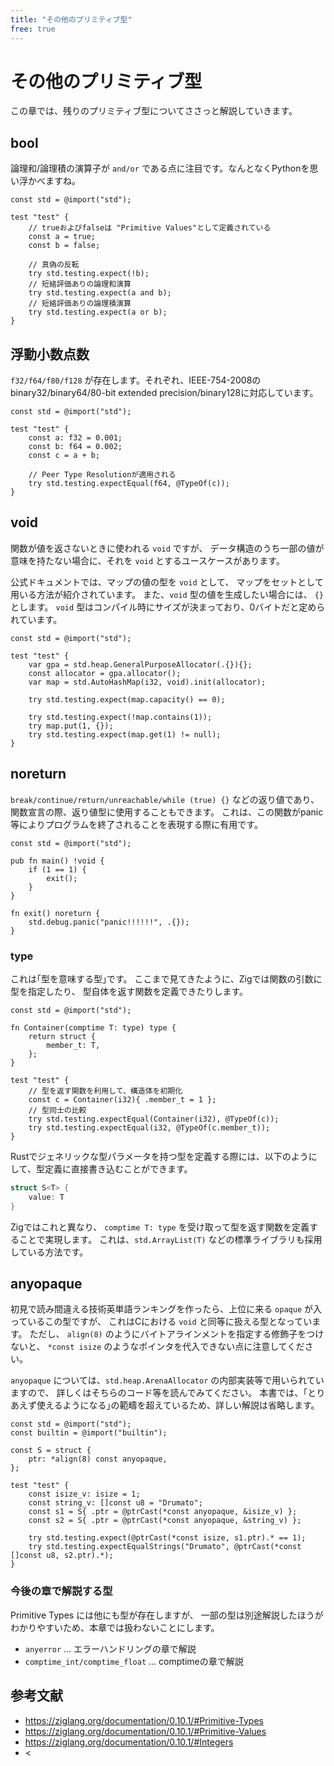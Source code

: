 ```yaml
---
title: "その他のプリミティブ型"
free: true
---
```


# その他のプリミティブ型

この章では、残りのプリミティブ型についてささっと解説していきます。

## bool

論理和/論理積の演算子が `and/or` である点に注目です。なんとなくPythonを思い浮かべますね。

```zig
const std = @import("std");

test "test" {
    // trueおよびfalseは "Primitive Values"として定義されている
    const a = true;
    const b = false;

    // 真偽の反転
    try std.testing.expect(!b);
    // 短絡評価ありの論理和演算
    try std.testing.expect(a and b);
    // 短絡評価ありの論理積演算
    try std.testing.expect(a or b);
}
```

## 浮動小数点数

`f32/f64/f80/f128` が存在します。それぞれ、IEEE-754-2008のbinary32/binary64/80-bit extended precision/binary128に対応しています。

```zig
const std = @import("std");

test "test" {
    const a: f32 = 0.001;
    const b: f64 = 0.002;
    const c = a + b;

    // Peer Type Resolutionが適用される
    try std.testing.expectEqual(f64, @TypeOf(c));
}
```

## void

関数が値を返さないときに使われる `void` ですが、
データ構造のうち一部の値が意味を持たない場合に、それを `void` とするユースケースがあります。

公式ドキュメントでは、マップの値の型を `void` として、
マップをセットとして用いる方法が紹介されています。
また、`void` 型の値を生成したい場合には、 `{}` とします。
`void` 型はコンパイル時にサイズが決まっており、0バイトだと定められています。

```zig
const std = @import("std");

test "test" {
    var gpa = std.heap.GeneralPurposeAllocator(.{}){};
    const allocator = gpa.allocator();
    var map = std.AutoHashMap(i32, void).init(allocator);

    try std.testing.expect(map.capacity() == 0);

    try std.testing.expect(!map.contains(1));
    try map.put(1, {});
    try std.testing.expect(map.get(1) != null);
}
```

## noreturn

`break/continue/return/unreachable/while (true) {}` などの返り値であり、
関数宣言の際、返り値型に使用することもできます。
これは、この関数がpanic等によりプログラムを終了されることを表現する際に有用です。

```zig
const std = @import("std");

pub fn main() !void {
    if (1 == 1) {
        exit();
    }
}

fn exit() noreturn {
    std.debug.panic("panic!!!!!!", .{});
}
```

### type

これは｢型を意味する型｣です。
ここまで見てきたように、Zigでは関数の引数に型を指定したり、
型自体を返す関数を定義できたりします。

```zig
const std = @import("std");

fn Container(comptime T: type) type {
    return struct {
        member_t: T,
    };
}

test "test" {
    // 型を返す関数を利用して、構造体を初期化
    const c = Container(i32){ .member_t = 1 };
    // 型同士の比較
    try std.testing.expectEqual(Container(i32), @TypeOf(c));
    try std.testing.expectEqual(i32, @TypeOf(c.member_t));
}
```

Rustでジェネリックな型パラメータを持つ型を定義する際には、以下のようにして、型定義に直接書き込むことができます。

```rust
struct S<T> {
    value: T
}
```

Zigではこれと異なり、 `comptime T: type` を受け取って型を返す関数を定義することで実現します。
これは、`std.ArrayList(T)` などの標準ライブラリも採用している方法です。

## anyopaque

初見で読み間違える技術英単語ランキングを作ったら、上位に来る `opaque` が入っているこの型ですが、
これはCにおける `void` と同等に扱える型となっています。
ただし、 `align(8)` のようにバイトアラインメントを指定する修飾子をつけないと、
`*const isize` のようなポインタを代入できない点に注意してください。

`anyopaque` については、`std.heap.ArenaAllocator` の内部実装等で用いられていますので、
詳しくはそちらのコード等を読んでみてください。
本書では、｢とりあえず使えるようになる｣の範疇を超えているため、詳しい解説は省略します。

```zig
const std = @import("std");
const builtin = @import("builtin");

const S = struct {
    ptr: *align(8) const anyopaque,
};

test "test" {
    const isize_v: isize = 1;
    const string_v: []const u8 = "Drumato";
    const s1 = S{ .ptr = @ptrCast(*const anyopaque, &isize_v) };
    const s2 = S{ .ptr = @ptrCast(*const anyopaque, &string_v) };

    try std.testing.expect(@ptrCast(*const isize, s1.ptr).* == 1);
    try std.testing.expectEqualStrings("Drumato", @ptrCast(*const []const u8, s2.ptr).*);
}
```


### 今後の章で解説する型

Primitive Types には他にも型が存在しますが、
一部の型は別途解説したほうがわかりやすいため、本章では扱わないことにします。

- `anyerror` ... エラーハンドリングの章で解説
- `comptime_int/comptime_float` ... comptimeの章で解説

## 参考文献

- <https://ziglang.org/documentation/0.10.1/#Primitive-Types>
- <https://ziglang.org/documentation/0.10.1/#Primitive-Values>
- <https://ziglang.org/documentation/0.10.1/#Integers>
- <
